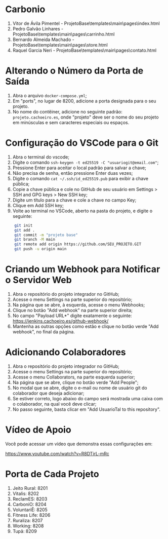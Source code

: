 ﻿# Carbonio

1. Vitor de Ávila Pimentel - ProjetoBase\templates\main\pages\index.html
2. Pedro Galvão Linhares - ProjetoBase\templates\main\pages\carrinho.html
3. Bernardo Almeida Machado - ProjetoBase\templates\main\pages\store.html
4. Raquel Garcia Neri - ProjetoBase\templates\main\pages\contato.html

# Alterando o Número da Porta de Saída

1. Abra o arquivo `docker-compose.yml`;
2. Em "ports", no lugar de 8200, adicione a porta designada para o seu projeto.
3. No nome do contêiner, adicione no seguinte padrão: `projeto.cachoeiro.es`, onde "projeto" deve ser o nome do seu projeto em minúsculas e sem caracteres especiais ou espaços.

# Configuração do VSCode para o Git

1. Abra o terminal do vscode;
2. Digite o comando `ssh-keygen -t ed25519 -C "usuariogit@email.com"`;
3. Pressione Enter para aceitar o local padrão para salvar a chave;
4. Não precisa de senha, então pressione Enter duas vezes;
5. Digite o comando `cat ~/.ssh/id_ed25519.pub` para exibir a chave pública;
6. Copie a chave pública e cole no GitHub de seu usuário em Settings > SSH and GPG keys > New SSH key;
7. Digite um título para a chave e cole a chave no campo Key;
8. Clique em Add SSH key;
9. Volte ao terminal no VSCode, aberto na pasta do projeto, e digite o seguinte:
```bash    
    git init
    git add .
    git commit -m "projeto base"
    git branch -M main
    git remote add origin https://github.com/SEU_PROJETO.GIT
    git push -u origin main
```

# Criando um Webhook para Notificar o Servidor Web

1. Abra o repositório do projeto integrador no GitHub;
2. Acesse o menu Settings na parte superior do repositório;
3. Na página que se abre, à esquerda, acesse o menu Webhooks;
4. Clique no botão "Add webhook" na parte superior direita;
5. No campo "Payload URL*" digite exatamente o seguinte:
    https://jenkins.cachoeiro.es/github-webhook/
6. Mantenha as outras opções como estão e clique no botão verde "Add webhook", no final da página.

# Adicionando Colaboradores

1. Abra o repositório do projeto integrador no GitHub;
2. Acesse o menu Settings na parte superior do repositório;
3. Acesse o menu Collaborators, na parte esquerda superior;
4. Na página que se abre, clique no botão verde "Add People";
5. No modal que se abre, digite o e-mail ou nome de usuário git do colaborador que deseja adicionar;
6. Se estiver correto, logo abaixo do campo será mostrada uma caixa com o colaborador, na qual você deve clicar;
7. No passo seguinte, basta clicar em "Add UsuarioTal to this repository".

# Vídeo de Apoio

Você pode acessar um vídeo que demonstra essas configurações em:

https://www.youtube.com/watch?v=R8DTirL-mRc


# Porta de Cada Projeto

1. Jeito Rural: 8201
2. Vitalis: 8202
3. ReclamES: 8203
4. CarboniO: 8204
5. VoluntariÊ: 8205
6. Fitness Life: 8206
7. Ruraliza: 8207
8. Working: 8208
9. Tupã: 8209
